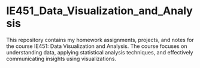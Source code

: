# IE451_Data_Visualization_and_Analysis
This repository contains my homework assignments, projects, and notes for the course IE451: Data Visualization and Analysis. The course focuses on understanding data, applying statistical analysis techniques, and effectively communicating insights using visualizations.
